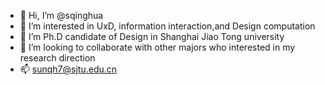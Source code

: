 - 👋 Hi, I’m @sqinghua
- 👀 I’m interested in UxD, information interaction,and Design computation
- 🌱 I’m Ph.D candidate of Design in Shanghai Jiao Tong university
- 💞️ I’m looking to collaborate with other majors who interested in my research direction
- 📫 sunqh7@sjtu.edu.cn
<!---
sqinghua/sqinghua is a ✨ special ✨ repository because its `README.md` (this file) appears on your GitHub profile.
You can click the Preview link to take a look at your changes.
- 📝cv：https://sqinghua.github.io/
--->

